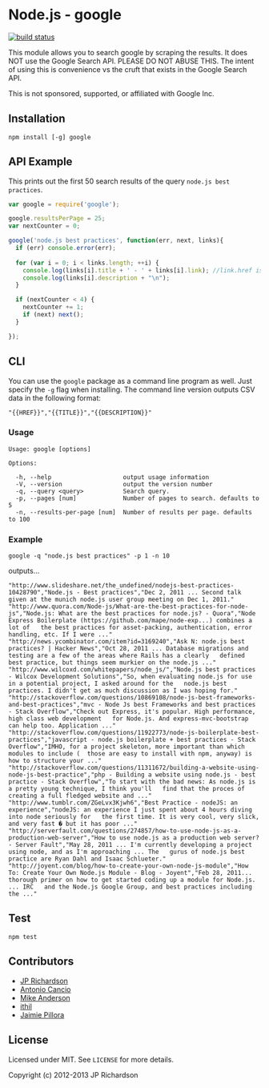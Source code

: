 Node.js - google
=====================

[![build status](https://secure.travis-ci.org/jprichardson/node-google.png)](http://travis-ci.org/jprichardson/node-google)

This module allows you to search google by scraping the results. It does NOT use the Google Search API. PLEASE DO NOT ABUSE THIS. The intent of using this is convenience vs the cruft that exists in the Google Search API.

This is not sponsored, supported, or affiliated with Google Inc.



Installation
------------

    npm install [-g] google



API Example
-------

This prints out the first 50 search results of the query `node.js best practices`.

```javascript
var google = require('google');

google.resultsPerPage = 25;
var nextCounter = 0;

google('node.js best practices', function(err, next, links){
  if (err) console.error(err);
  	
  for (var i = 0; i < links.length; ++i) {
    console.log(links[i].title + ' - ' + links[i].link); //link.href is an alias for link.link
    console.log(links[i].description + "\n");
  }

  if (nextCounter < 4) {
    nextCounter += 1;
    if (next) next();
  }

});
```



CLI
---

You can use the `google` package as a command line program as well. Just specify the `-g` flag when installing. The command line version outputs CSV data in the following format:

    "{{HREF}}","{{TITLE}}","{{DESCRIPTION}}"

### Usage

    
    Usage: google [options]

    Options:

      -h, --help                    output usage information
      -V, --version                 output the version number
      -q, --query <query>           Search query.
      -p, --pages [num]             Number of pages to search. defaults to 5
      -n, --results-per-page [num]  Number of results per page. defaults to 100


### Example

    google -q "node.js best practices" -p 1 -n 10

outputs...

    "http://www.slideshare.net/the_undefined/nodejs-best-practices-10428790","Node.js - Best practices","Dec 2, 2011 ... Second talk given at the munich node.js user group meeting on Dec 1, 2011."
    "http://www.quora.com/Node-js/What-are-the-best-practices-for-node-js","Node.js: What are the best practices for node.js? - Quora","Node Express Boilerplate (https://github.com/mape/node-exp...) combines a lot of   the best practices for asset-packing, authentication, error handling, etc. If I were ..."
    "http://news.ycombinator.com/item?id=3169240","Ask N: node.js best practices? | Hacker News","Oct 28, 2011 ... Database migrations and testing are a few of the areas where Rails has a clearly   defined best practice, but things seem murkier on the node.js ..."
    "http://www.wilcoxd.com/whitepapers/node_js/","Node.js best practices - Wilcox Development Solutions","So, when evaluating node.js for use in a potential project, I asked around for the   node.js best practices. I didn't get as much discussion as I was hoping for."
    "http://stackoverflow.com/questions/10869108/node-js-best-frameworks-and-best-practices","mvc - Node Js best Frameworks and best practices - Stack Overflow","Check out Express, it's popular. High performance, high class web development   for Node.js. And express-mvc-bootstrap can help too. Application ..."
    "http://stackoverflow.com/questions/11922773/node-js-boilerplate-best-practices","javascript - node.js boilerplate + best practices - Stack Overflow","IMHO, for a project skeleton, more important than which modules to include (  those are easy to install with npm, anyway) is how to structure your ..."
    "http://stackoverflow.com/questions/11311672/building-a-website-using-node-js-best-practice","php - Building a website using node.js - best practice - Stack Overflow","To start with the bad news: As node.js is a pretty young technique, I think you'll   find that the proces of creating a full fledged website and ..."
    "http://www.tumblr.com/ZGeLvx3Kjwh6","Best Practice - nodeJS: an experience","nodeJS: an experience I just spent about 4 hours diving into node seriously for   the first time. It is very cool, very slick, and very fast � but it has poor ..."
    "http://serverfault.com/questions/274857/how-to-use-node-js-as-a-production-web-server","How to use node.js as a production web server? - Server Fault","May 28, 2011 ... I'm currently developing a project using node, and as I'm approaching ... The   gurus of node.js best practice are Ryan Dahl and Isaac Schlueter."
    "http://joyent.com/blog/how-to-create-your-own-node-js-module","How To: Create Your Own Node.js Module - Blog - Joyent","Feb 28, 2011... thorough primer on how to get started coding up a module for Node.js. ... IRC   and the Node.js Google Group, and best practices including the ..."




Test
----

    npm test


Contributors
------------

* [JP Richardson](https://github.com/jprichardson)
* [Antonio Cancio](https://github.com/cancio)
* [Mike Anderson](https://github.com/cambridgemike)
* [ithil](https://github.com/ithil)
* [Jaimie Pillora](https://github.com/jpillora)


License
-------

Licensed under MIT. See `LICENSE` for more details.

Copyright (c) 2012-2013 JP Richardson

